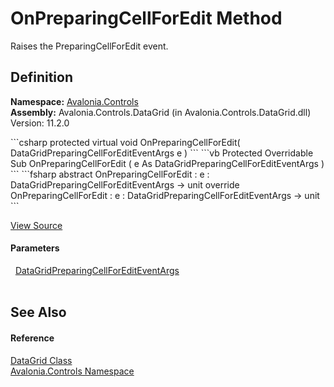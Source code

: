 # OnPreparingCellForEdit Method


Raises the PreparingCellForEdit event.



## Definition
**Namespace:** <a href="N_Avalonia_Controls">Avalonia.Controls</a>  
**Assembly:** Avalonia.Controls.DataGrid (in Avalonia.Controls.DataGrid.dll) Version: 11.2.0

<Tabs groupId="api-code-preview">
<TabItem value="csharp" label="C#">
```csharp
protected virtual void OnPreparingCellForEdit(
	DataGridPreparingCellForEditEventArgs e
)
```
</TabItem>
<TabItem value="vb" label="VB">
```vb
Protected Overridable Sub OnPreparingCellForEdit ( 
	e As DataGridPreparingCellForEditEventArgs
)
```
</TabItem>
<TabItem value="fsharp" label="F#">
```fsharp
abstract OnPreparingCellForEdit : 
        e : DataGridPreparingCellForEditEventArgs -> unit 
override OnPreparingCellForEdit : 
        e : DataGridPreparingCellForEditEventArgs -> unit 
```
</TabItem>
</Tabs>



<a href="https://github.com/AvaloniaUI/Avalonia/tree/master/src/Avalonia.Controls.DataGrid/DataGrid.cs#L2411" title="View the source code">View Source</a>



#### Parameters
<dl><dt>  <a href="T_Avalonia_Controls_DataGridPreparingCellForEditEventArgs">DataGridPreparingCellForEditEventArgs</a></dt><dd> </dd></dl>

## See Also


#### Reference
<a href="T_Avalonia_Controls_DataGrid">DataGrid Class</a>  
<a href="N_Avalonia_Controls">Avalonia.Controls Namespace</a>  

